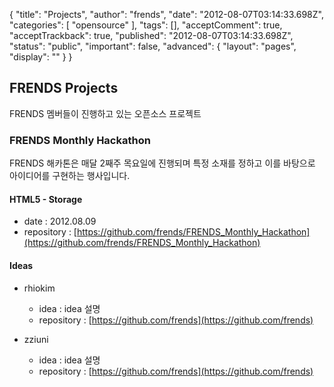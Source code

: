{
    "title": "Projects",
    "author": "frends",
    "date": "2012-08-07T03:14:33.698Z",
    "categories": [
        "opensource"
    ],
    "tags": [],
    "acceptComment": true,
    "acceptTrackback": true,
    "published": "2012-08-07T03:14:33.698Z",
    "status": "public",
    "important": false,
    "advanced": {
        "layout": "pages",
        "display": ""
    }
}

## FRENDS Projects
FRENDS 멤버들이 진행하고 있는 오픈소스 프로젝트

### FRENDS Monthly Hackathon
FRENDS 해카톤은 매달 2째주 목요일에 진행되며 특정 소재를 정하고 이를 바탕으로 아이디어를 구현하는 행사입니다.

#### HTML5 - Storage

* date : 2012.08.09
* repository : [https://github.com/frends/FRENDS_Monthly_Hackathon](https://github.com/frends/FRENDS_Monthly_Hackathon)

#### Ideas

* rhiokim
    - idea : idea 설명
    - repository : [https://github.com/frends](https://github.com/frends)

* zziuni
    - idea : idea 설명
    - repository : [https://github.com/frends](https://github.com/frends)
